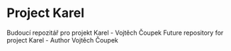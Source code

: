 # Project Karel
Budoucí repozitář pro projekt Karel - Vojtěch Čoupek
Future repository for project Karel - Author Vojtěch Čoupek
